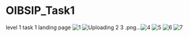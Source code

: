# OIBSIP_Task1

  level 1  task 1  landing page 
  ![1](https://user-images.githubusercontent.com/113164685/221197618-b417c522-186f-45c6-b842-8ac6c109a575.png)
![Uploading 2
![3](https://user-images.githubusercontent.com/113164685/221197670-5a984957-961c-42b1-82ff-479b6a7bb33f.png)
.png…]()![4](https://user-images.githubusercontent.com/113164685/221197682-fbfef6f5-c715-4e1f-b537-b05344239b10.png)
![5](https://user-images.githubusercontent.com/113164685/221197692-3bc68492-59cb-4ad1-a74a-6819a220cc03.png)
![6](https://user-images.githubusercontent.com/113164685/221197699-88f67658-1400-41eb-bb4e-3e21f4662476.png)
![7](https://user-images.githubusercontent.com/113164685/221197705-793cfb3b-e1fd-4b5b-a8da-9f0c056fee42.png)

